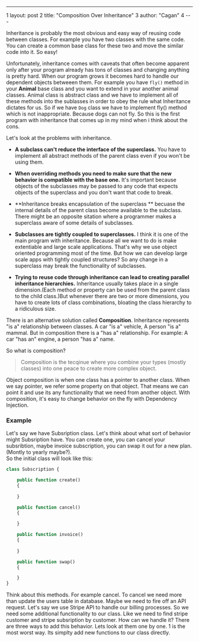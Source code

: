 ---
  1 layout: post
  2 title: "Composition Over Inheritance"
  3 author: "Cagan"
  4 ---
  
  
Inheritance is probably the most obvious and easy way of reusing code between classes. For example you have two classes with the same code. You can create a common base class for these two and move the similar code into it. So easy!

Unfortunately, inheritance comes with caveats that often become apparent only after your program already has tons of classes and changing anything is pretty hard. When our program grows it becomes hard to handle our dependent objects betweeen them. For example you have `fly()` method in your **Animal** base class and you want to extend in your another animal classes. Animal class is abstract class and we have to implement all of these methods into the sublasses in order to obey the rule what Inheritance dictates for us. So if we have `Dog` class we have to implement fly() method which is not inappropriate. Because dogs can not fly. So this is the first program with inheritance that comes up in my mind when i think about the cons.

Let's look at the problems with inheritance.

- **A subclass can't reduce the interface of the superclass.** You have to implement all abstract methods of the parent class even if you won't be using them.
- **When overriding methods you need to make sure that the new behavior is compatible with the base one.**
 It's important because objects of the subclasses may be passed to any code that expects objects of the superclass and you don't want that code to break.
- **Inheritance breaks encapsulation of the superclass ** becuase the internal details of the parent class become available to the subclass. There might be an opposite sitation where a programmer makes a superclass aware of some details of subclasses.
- **Subclasses are tightly coupled to superclasses.** I think it is one of the main program with inheritance. Because all we want to do is make extentiable and large scale applications. That's why we use object oriented programming most of the time. But how we can develop large scale apps with tightly coupled structures? So any change in a superclass may break the functionality of subclasses.

- **Trying to reuse code through inheritance can lead to creating parallel inheritance hierarchies.** Inheritance usually takes place in a single dimension.(Each method or property can be used from the parent class to the child class.)But whenever there are two or more dimensions, you have to create lots of class combinations, bloating the class hierarchy to a ridiculous size.


There is an alternative solution called **Composition**. Inheritance represents "is a" relationship between classes. A car "is a" vehicle, A person "is a" mammal. But in composition there is a "has a" relationship. For example: A car "has an" engine, a person "has a" name.

So what is composition?
> Composition is the tecqinue where you combine your types (mostly classes) into one peace to create more complex object.


Object composition is when one class has a pointer to another class. When we say pointer, we refer some property on that object. That means we can point it and use its any functionality that we need from another object. With composition, it's easy to change behavior on the fly with Dependency Injection. 

### Example

Let's say we have Subsription class. Let's think about what sort of behavior might Subsription have. You can create one, you can cancel your subsribtion, maybe invoice subscription, you can swap it out for a new plan. (Montly to yearly maybe?).  
So the initial class will look like this: 

```php
class Subscription {

    public function create()
    {
        
    }

    public function cancel()
    {
        
    }

    public function invoice()
    {
        
    }

    public function swap()
    {

    }
}
```


Think about this methods. For example cancel. To cancel we need more than update the users table in database. Maybe we need to fire off an API request. Let's say we use Stripe API to handle our billing processes. So we need some additional functionality to our class. Like we need to find stripe customer and stripe subsription by customer. How can we handle it?
There are three ways to add this behavior. Lets look at them one by one.
1 is the most worst way. Its simplty add new functions to our class directly. 

